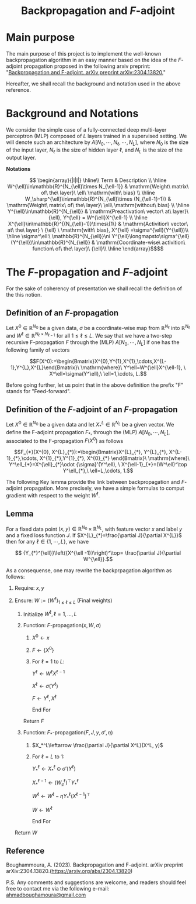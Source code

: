 <div align="center">
 
# Backpropagation and $F$-adjoint
<div align="left">

# Main purpose
 
The main purpose of this project is to implement the well-known backpropagation algorithm in an easy manner based on the idea of the $F$-adjoint propagation proposed in the following arxiv preprint: "[Backpropagation and F-adjoint. arXiv preprint arXiv:2304.13820.](https://arxiv.org/abs/2304.13820)"

Hereafter, we shall recall the background and notation used in the above reference.
# Background and Notations 
We consider the simple case of a fully-connected deep multi-layer perceptron (MLP) composed of $L$ layers trained in a supervised setting. 
We will denote such an architecture by $A[N_0, \cdots, N_\ell,\cdots, N_L]$, where $N_0$ is the size of the input layer, $N_\ell$ is the size of hidden layer $\ell$,
and $N_L$ is the size of the output layer. 

**Notations**

``` math
  \begin{array}{|l|l|}
  \hline\\
  Term & Description \\ \hline
 W^{\ell}\in\mathbb{R}^{N_{\ell}\times N_{\ell-1}} & \mathrm{Weight\ matrix\ of\ the\ layer}\ \ell\  \mathrm{with\ bias} \\ \hline
 W_\sharp^{\ell}\in\mathbb{R}^{N_{\ell}\times (N_{\ell-1}-1)} & \mathrm{Weight\ matrix\ of\ the\ layer}\ \ell\  \mathrm{without\ bias}  \\ \hline
 Y^{\ell}\in\mathbb{R}^{N_{\ell}}  & \mathrm{Preactivation\ vector\ at\ layer}\ {\ell}, Y^{\ell} = W^{\ell}X^{\ell-1} \\ \hline
 X^{\ell}\in\mathbb{R}^{(N_{\ell}-1)}\times\{1\} & \mathrm{Activition\ vector\ at\ the\ layer} \ {\ell} \  \mathrm{with\ bias}, X^{\ell} =\sigma^{\ell}(Y^{\ell})\\ \hline
 \sigma^\ell:\  \mathbb{R}^{N_{\ell}}\ni Y^{\ell}\longmapsto\sigma^{\ell}(Y^{\ell})\in\mathbb{R}^{N_{\ell}} & \mathrm{Coordinate-wise\ activition\ function\ of\ the\ layer}\ {\ell}\\ \hline
   \end{array}$$
```

# The $F$-propagation and $F$-adjoint
For the sake of coherency  of presentation we shall recall the definition of the this notion. 

## Definition of an $F$-propagation 

Let $X^0\in\mathbb{R}^{N_0}$ be a given data, $\sigma$ be a coordinate-wise map from $\mathbb{R}^{N_\ell}$ into $\mathbb{R}^{N_{\ell}}$ and $W^{\ell}\in \mathbb{R}^{{N_{\ell}}\times{N_{\ell-1}}}$ for all ${1\leq \ell\leq L}$. We say that we have a two-step recursive F-propagation   $F$  through the (MLP) $`A[N_0,\cdots, N_L]`$ if   one has the following family of vectors
```math
F(X^0):=\begin{Bmatrix}X^{0},Y^{1},X^{1},\cdots,X^{L-1},Y^{L},X^{L}\end{Bmatrix}\  \mathrm{where}\  Y^\ell=W^{\ell}X^{\ell-1}, \ X^\ell=\sigma(Y^\ell),\ \ell=1,\cdots, L.
```
Before going further, let us point that in the above definition the prefix "F" stands for "Feed-forward".

## Definition of the $F$-adjoint of an $F$-propagation

Let $X^0\in\mathbb{R}^{N_0}$ be a given data and let  $X^L_*\in\mathbb{R}^{N_L}$ be a given vector.  We define the F-adjoint propagation  $`{F}_{*}`$, through the (MLP) $`A[N_0,\cdots, N_L]`$, associated to the F-propagation  $`F(X^0)`$  as follows 
```math
F_{*}(X^{0}, X^{L}_{*}):=\begin{Bmatrix}X^{L}_{*}, Y^{L}_{*}, X^{L-1}_{*},\cdots, X^{1}_{*},Y^{1}_{*}, X^{0}_{*} \end{Bmatrix}\  \mathrm{where}\  Y^\ell_{*}=X^{\ell}_{*}\odot {\sigma}'(Y^\ell), \ X^{\ell-1}_{*}=(W^\ell)^\top Y^\ell_{*},\ \ell=L,\cdots, 1.
```
The following Key lemma provide the link between backpropagation and $F$-adjoint propagation. More precisely, we have a simple formulas to comput gradient with respect to the weight $`W^\ell`$.

## Lemma

For a  fixed data point  $`(x, y) \in \mathbb{R}^{N_0}\times\mathbb{R}^{N_L}`$, with feature vector $x$ and label $y$ and  a  fixed loss function $J$.  If $`X^{L}_{*}=\frac{\partial J}{\partial X^{L}}`$ then for any $`\ell\in\{1,\cdots, L\}`$, we have 
```math
 {Y_{*}^{\ell}}\left({X^{\ell -1}}\right)^\top=  \frac{\partial J}{\partial W^{\ell}}.
```
As a consequense, one may rewrite the backprpagation algorithm as follows:

1. Require: $`x,y`$
2. Ensure: $`W:=(W^\ell)_{1\leq \ell\leq L}`$ (Final weights)

   1.  Initialize $`W^\ell , \ell=1,\ldots,L`$
   2.  Function: $F$-propagation($x,W,\sigma$)
    
        1.  $`X^0\leftarrow x`$
        2.  $`F\leftarrow\{X^0\}`$
        3.  For $`\ell=1`$ to $L$:
                            
            $`Y^\ell\leftarrow W^\ell X^{\ell-1}`$
                 
            $`X^\ell\leftarrow\sigma(Y^{\ell})`$
            
            $`F\leftarrow Y^\ell,X^\ell`$
            
            End For
          
       Return $F$
    3.  Function: $F_*$-propagation($`F, J, y, \sigma',\eta`$)

        1. $`X_*^L\leftarrow \frac{\partial J}{\partial X^L}(X^L, y)`$        
        2. For $`\ell= L`$ to $1$:
                              
            $`Y_*^\ell\leftarrow X_*^{\ell}\odot\sigma'(Y^\ell)`$
           
           $`X^{\ell-1}_{*} \leftarrow \displaystyle({W_\sharp^{\ell}})^\top Y^\ell_{*}`$
           
           $`W^\ell\leftarrow W^\ell-\eta Y_*^\ell(X^{\ell-1})^\top`$
           
           $`W\leftarrow W^\ell`$
           
           End For
           
     Return $W$
 

## Reference

<div id="refs" class="references">


Boughammoura, A. (2023). Backpropagation and F-adjoint. arXiv preprint arXiv:2304.13820.(https://arxiv.org/abs/2304.13820)

</div>

P.S.
Any comments and suggestions are welcome, and readers should feel free to contact me via the following e-mail: ahmadboughamoura@gmail.com
